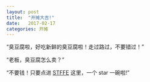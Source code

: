 ```yaml
---
layout: post
title:  "开摊大吉!"
date:   2017-02-17
categories: 开摊
---
```


“臭豆腐啦，好吃新鲜的臭豆腐啦！走过路过，不要错过！”

“老板，臭豆腐怎么卖？”

“不要钱！只要点进 [STFFE](https://github.com/STFFE/stffe.github.com) 这里，一个 star 一碗啦!”

